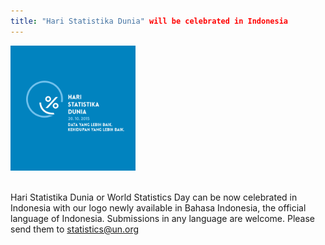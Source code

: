 ```yaml
---
title: "Hari Statistika Dunia" will be celebrated in Indonesia
---
```


<img src="/logos/id/WorldStatsDay_Logo_ID_b.jpg" alt="World Statistics Day 2015 logo in Indonesian" style="width:200px"><br><br>

Hari Statistika Dunia or World Statistics Day can be now celebrated in Indonesia with our logo newly available in Bahasa Indonesia, the official language of Indonesia. Submissions in any language are welcome. Please send them to <statistics@un.org>
